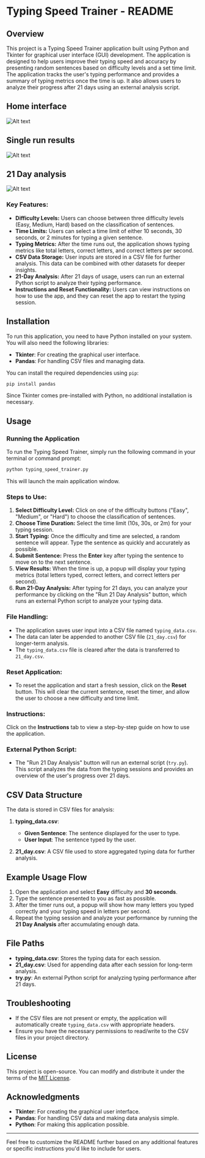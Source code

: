 # Typing Speed Trainer - README

## Overview
This project is a Typing Speed Trainer application built using Python and Tkinter for graphical user interface (GUI) development. The application is designed to help users improve their typing speed and accuracy by presenting random sentences based on difficulty levels and a set time limit. The application tracks the user's typing performance and provides a summary of typing metrics once the time is up. It also allows users to analyze their progress after 21 days using an external analysis script.

## Home interface 
![Alt text](gallary/image1.png)
## Single run results
![Alt text](gallary/image3.png)
## 21 Day analysis
![Alt text](gallary/image2.png)


### Key Features:
- **Difficulty Levels:** Users can choose between three difficulty levels (Easy, Medium, Hard) based on the classification of sentences.
- **Time Limits:** Users can select a time limit of either 10 seconds, 30 seconds, or 2 minutes for typing a given sentence.
- **Typing Metrics:** After the time runs out, the application shows typing metrics like total letters, correct letters, and correct letters per second.
- **CSV Data Storage:** User inputs are stored in a CSV file for further analysis. This data can be combined with other datasets for deeper insights.
- **21-Day Analysis:** After 21 days of usage, users can run an external Python script to analyze their typing performance.
- **Instructions and Reset Functionality:** Users can view instructions on how to use the app, and they can reset the app to restart the typing session.

## Installation
To run this application, you need to have Python installed on your system. You will also need the following libraries:
- **Tkinter**: For creating the graphical user interface.
- **Pandas**: For handling CSV files and managing data.

You can install the required dependencies using `pip`:

```bash
pip install pandas
```

Since Tkinter comes pre-installed with Python, no additional installation is necessary.

## Usage
### Running the Application
To run the Typing Speed Trainer, simply run the following command in your terminal or command prompt:

```bash
python typing_speed_trainer.py
```

This will launch the main application window.

### Steps to Use:
1. **Select Difficulty Level:** Click on one of the difficulty buttons ("Easy", "Medium", or "Hard") to choose the classification of sentences.
2. **Choose Time Duration:** Select the time limit (10s, 30s, or 2m) for your typing session.
3. **Start Typing:** Once the difficulty and time are selected, a random sentence will appear. Type the sentence as quickly and accurately as possible.
4. **Submit Sentence:** Press the **Enter** key after typing the sentence to move on to the next sentence.
5. **View Results:** When the time is up, a popup will display your typing metrics (total letters typed, correct letters, and correct letters per second).
6. **Run 21-Day Analysis:** After typing for 21 days, you can analyze your performance by clicking on the "Run 21 Day Analysis" button, which runs an external Python script to analyze your typing data.

### File Handling:
- The application saves user input into a CSV file named `typing_data.csv`.
- The data can later be appended to another CSV file (`21_day.csv`) for longer-term analysis.
- The `typing_data.csv` file is cleared after the data is transferred to `21_day.csv`.

### Reset Application:
- To reset the application and start a fresh session, click on the **Reset** button. This will clear the current sentence, reset the timer, and allow the user to choose a new difficulty and time limit.

### Instructions:
Click on the **Instructions** tab to view a step-by-step guide on how to use the application.

### External Python Script:
- The "Run 21 Day Analysis" button will run an external script (`try.py`). This script analyzes the data from the typing sessions and provides an overview of the user's progress over 21 days.

## CSV Data Structure
The data is stored in CSV files for analysis:
1. **typing_data.csv**:
    - **Given Sentence**: The sentence displayed for the user to type.
    - **User Input**: The sentence typed by the user.

2. **21_day.csv**: A CSV file used to store aggregated typing data for further analysis.

## Example Usage Flow
1. Open the application and select **Easy** difficulty and **30 seconds**.
2. Type the sentence presented to you as fast as possible.
3. After the timer runs out, a popup will show how many letters you typed correctly and your typing speed in letters per second.
4. Repeat the typing session and analyze your performance by running the **21 Day Analysis** after accumulating enough data.

## File Paths
- **typing_data.csv**: Stores the typing data for each session.
- **21_day.csv**: Used for appending data after each session for long-term analysis.
- **try.py**: An external Python script for analyzing typing performance after 21 days.

## Troubleshooting
- If the CSV files are not present or empty, the application will automatically create `typing_data.csv` with appropriate headers.
- Ensure you have the necessary permissions to read/write to the CSV files in your project directory.

## License
This project is open-source. You can modify and distribute it under the terms of the [MIT License](https://opensource.org/licenses/MIT).

## Acknowledgments
- **Tkinter**: For creating the graphical user interface.
- **Pandas**: For handling CSV data and making data analysis simple.
- **Python**: For making this application possible.

---

Feel free to customize the README further based on any additional features or specific instructions you'd like to include for users.